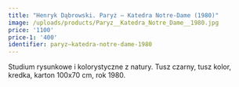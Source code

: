 ```yaml
---
title: "Henryk Dąbrowski. Paryż – Katedra Notre-Dame (1980)"
image: /uploads/products/Paryz__Katedra_Notre_Dame__1980.jpg
price: '1100'
price-1: '400'
identifier: paryz–katedra-notre-dame-1980
---
```


Studium rysunkowe i kolorystyczne z natury. Tusz czarny, tusz kolor, kredka, karton 100x70 cm, rok 1980.